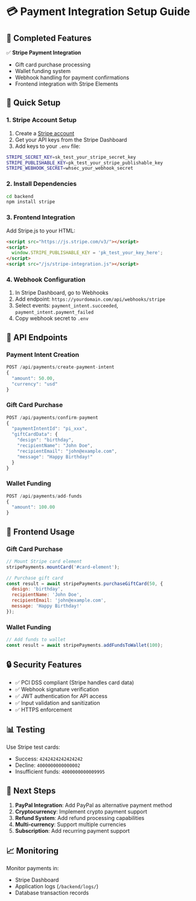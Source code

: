 # 💳 Payment Integration Setup Guide

## 🎯 Completed Features

✅ **Stripe Payment Integration**
- Gift card purchase processing
- Wallet funding system
- Webhook handling for payment confirmations
- Frontend integration with Stripe Elements

## 🚀 Quick Setup

### 1. Stripe Account Setup
1. Create a [Stripe account](https://stripe.com)
2. Get your API keys from the Stripe Dashboard
3. Add keys to your `.env` file:

```bash
STRIPE_SECRET_KEY=sk_test_your_stripe_secret_key
STRIPE_PUBLISHABLE_KEY=pk_test_your_stripe_publishable_key
STRIPE_WEBHOOK_SECRET=whsec_your_webhook_secret
```

### 2. Install Dependencies
```bash
cd backend
npm install stripe
```

### 3. Frontend Integration
Add Stripe.js to your HTML:
```html
<script src="https://js.stripe.com/v3/"></script>
<script>
  window.STRIPE_PUBLISHABLE_KEY = 'pk_test_your_key_here';
</script>
<script src="/js/stripe-integration.js"></script>
```

### 4. Webhook Configuration
1. In Stripe Dashboard, go to Webhooks
2. Add endpoint: `https://yourdomain.com/api/webhooks/stripe`
3. Select events: `payment_intent.succeeded`, `payment_intent.payment_failed`
4. Copy webhook secret to `.env`

## 🔧 API Endpoints

### Payment Intent Creation
```javascript
POST /api/payments/create-payment-intent
{
  "amount": 50.00,
  "currency": "usd"
}
```

### Gift Card Purchase
```javascript
POST /api/payments/confirm-payment
{
  "paymentIntentId": "pi_xxx",
  "giftCardData": {
    "design": "birthday",
    "recipientName": "John Doe",
    "recipientEmail": "john@example.com",
    "message": "Happy Birthday!"
  }
}
```

### Wallet Funding
```javascript
POST /api/payments/add-funds
{
  "amount": 100.00
}
```

## 🎨 Frontend Usage

### Gift Card Purchase
```javascript
// Mount Stripe card element
stripePayments.mountCard('#card-element');

// Purchase gift card
const result = await stripePayments.purchaseGiftCard(50, {
  design: 'birthday',
  recipientName: 'John Doe',
  recipientEmail: 'john@example.com',
  message: 'Happy Birthday!'
});
```

### Wallet Funding
```javascript
// Add funds to wallet
const result = await stripePayments.addFundsToWallet(100);
```

## 🔒 Security Features

- ✅ PCI DSS compliant (Stripe handles card data)
- ✅ Webhook signature verification
- ✅ JWT authentication for API access
- ✅ Input validation and sanitization
- ✅ HTTPS enforcement

## 📊 Testing

Use Stripe test cards:
- Success: `4242424242424242`
- Decline: `4000000000000002`
- Insufficient funds: `4000000000009995`

## 🚀 Next Steps

1. **PayPal Integration**: Add PayPal as alternative payment method
2. **Cryptocurrency**: Implement crypto payment support
3. **Refund System**: Add refund processing capabilities
4. **Multi-currency**: Support multiple currencies
5. **Subscription**: Add recurring payment support

## 📈 Monitoring

Monitor payments in:
- Stripe Dashboard
- Application logs (`/backend/logs/`)
- Database transaction records